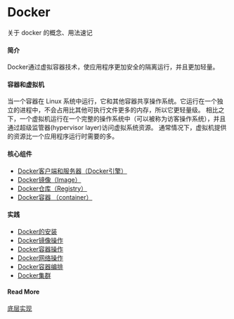 # Docker
关于 docker 的概念、用法速记

#### 简介

Docker通过虚拟容器技术，使应用程序更加安全的隔离运行，并且更加轻量。

#### 容器和虚拟机

当一个容器在 Linux 系统中运行，它和其他容器共享操作系统。它运行在一个独立的进程中，不会占用比其他可执行文件更多的内存，所以它更轻量级。
相比之下，一个虚拟机运行在一个完整的操作系统中（可以被称为访客操作系统），并且通过超级监管器(hypervisor layer)访问虚拟系统资源。 
通常情况下，虚拟机提供的资源比一个应用程序运行时需要的多。

#### 核心组件

* [Docker客户端和服务器（Docker引擎）](Client-Server.md)
* [Docker镜像（Image）](image.md)
* [Docker仓库（Registry）](registry.md)
* [Docker容器 （container）](container.md)


#### 实践

* [Docker的安装](http://www.dockerinfo.net/docker%E5%AE%89%E8%A3%85-centos)
* [Docker镜像操作](cmd-image.md)
* [Docker容器操作](cmd-container.md)
* [Docker网络操作](net.md)
* [Docker容器编排](compose.md)
* [Docker集群](swarm.md)



#### Read More

[底层实现](http://www.dockerinfo.net/%E5%BA%95%E5%B1%82%E5%AE%9E%E7%8E%B0)
